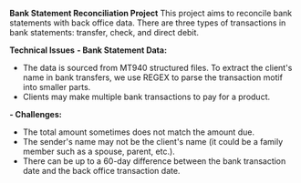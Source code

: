 __Bank Statement Reconciliation Project__
This project aims to reconcile bank statements with back office data. There are three types of transactions in bank statements: transfer, check, and direct debit.

__Technical Issues__
__- Bank Statement Data:__
+ The data is sourced from MT940 structured files. To extract the client's name in bank transfers, we use REGEX to parse the transaction motif into smaller parts.
+ Clients may make multiple bank transactions to pay for a product.

__- Challenges:__
+ The total amount sometimes does not match the amount due.
+ The sender's name may not be the client's name (it could be a family member such as a spouse, parent, etc.).
+ There can be up to a 60-day difference between the bank transaction date and the back office transaction date.
